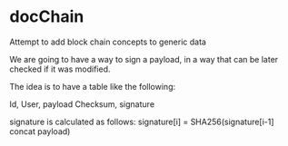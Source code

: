 # docChain
Attempt to add block chain concepts to generic data


We are going to have a way to sign a payload, in a way that can be later checked if it was modified.

The idea is to have a table like the following:

Id, User, payload Checksum, signature

signature is calculated as follows: signature[i] = SHA256(signature[i-1] concat payload)

